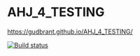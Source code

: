 # AHJ_4_TESTING

https://gudbrant.github.io/AHJ_4_TESTING/

[![Build status](https://ci.appveyor.com/api/projects/status/5c6bpxt60w4oj1sf?svg=true)](https://ci.appveyor.com/project/gudbrant/ahj-4-testing)

